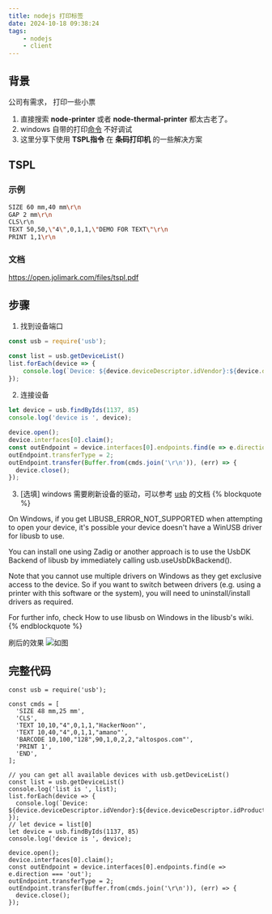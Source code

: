 ```yaml
---
title: nodejs 打印标签
date: 2024-10-18 09:38:24
tags:
    - nodejs
    - client
---
```



## 背景

公司有需求， 打印一些小票
1. 直接搜索 **node-printer** 或者 **node-thermal-printer** 都太古老了。
2. windows 自带的打印[命令](https://answers.microsoft.com/en-us/windows/forum/all/how-do-you-print-via-command-line/25df4963-5072-4def-91d4-39af5e6780bb) 不好调试
3. 这里分享下使用 **TSPL指令** 在 **条码打印机** 的一些解决方案


## TSPL 

### 示例
```bash
SIZE 60 mm,40 mm\r\n
GAP 2 mm\r\n
CLS\r\n
TEXT 50,50,\"4\",0,1,1,\"DEMO FOR TEXT\"\r\n
PRINT 1,1\r\n
```

### 文档
https://open.jolimark.com/files/tspl.pdf

## 步骤

1. 找到设备端口

```js
const usb = require('usb');

const list = usb.getDeviceList()
list.forEach(device => {
    console.log(`Device: ${device.deviceDescriptor.idVendor}:${device.deviceDescriptor.idProduct}`);
});
```

2. 连接设备

```js
let device = usb.findByIds(1137, 85)
console.log('device is ', device);

device.open();
device.interfaces[0].claim();
const outEndpoint = device.interfaces[0].endpoints.find(e => e.direction === 'out');
outEndpoint.transferType = 2;
outEndpoint.transfer(Buffer.from(cmds.join('\r\n')), (err) => {
  device.close();
});
```

3. [选填] windows 需要刷新设备的驱动，可以参考 [usb](https://www.npmjs.com/package/usb) 的文档
{% blockquote %}

On Windows, if you get LIBUSB_ERROR_NOT_SUPPORTED when attempting to open your device, it's possible your device doesn't have a WinUSB driver for libusb to use.

You can install one using Zadig or another approach is to use the UsbDK Backend of libusb by immediately calling usb.useUsbDkBackend().

Note that you cannot use multiple drivers on Windows as they get exclusive access to the device. So if you want to switch between drivers (e.g. using a printer with this software or the system), you will need to uninstall/install drivers as required.

For further info, check How to use libusb on Windows in the libusb's wiki.
{% endblockquote %}

刷后的效果 ![如图](/images/zadig.png)



## 完整代码
```
const usb = require('usb');

const cmds = [
  'SIZE 48 mm,25 mm',
  'CLS',
  'TEXT 10,10,"4",0,1,1,"HackerNoon"',
  'TEXT 10,40,"4",0,1,1,"amano"',
  'BARCODE 10,100,"128",90,1,0,2,2,"altospos.com"',
  'PRINT 1',
  'END',
];

// you can get all available devices with usb.getDeviceList()
const list = usb.getDeviceList()
console.log('list is ', list);
list.forEach(device => {
  console.log(`Device: ${device.deviceDescriptor.idVendor}:${device.deviceDescriptor.idProduct}`);
});
// let device = list[0]
let device = usb.findByIds(1137, 85)
console.log('device is ', device);

device.open();
device.interfaces[0].claim();
const outEndpoint = device.interfaces[0].endpoints.find(e => e.direction === 'out');
outEndpoint.transferType = 2;
outEndpoint.transfer(Buffer.from(cmds.join('\r\n')), (err) => {
  device.close();
});
```